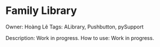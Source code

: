 # Family Library

Owner: Hoàng Lê
Tags: ALibrary, Pushbutton, pySupport

Description: Work in progress.
How to use: Work in progress.